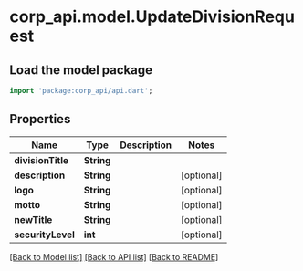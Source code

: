 # corp_api.model.UpdateDivisionRequest

## Load the model package
```dart
import 'package:corp_api/api.dart';
```

## Properties
Name | Type | Description | Notes
------------ | ------------- | ------------- | -------------
**divisionTitle** | **String** |  | 
**description** | **String** |  | [optional] 
**logo** | **String** |  | [optional] 
**motto** | **String** |  | [optional] 
**newTitle** | **String** |  | [optional] 
**securityLevel** | **int** |  | [optional] 

[[Back to Model list]](../README.md#documentation-for-models) [[Back to API list]](../README.md#documentation-for-api-endpoints) [[Back to README]](../README.md)



